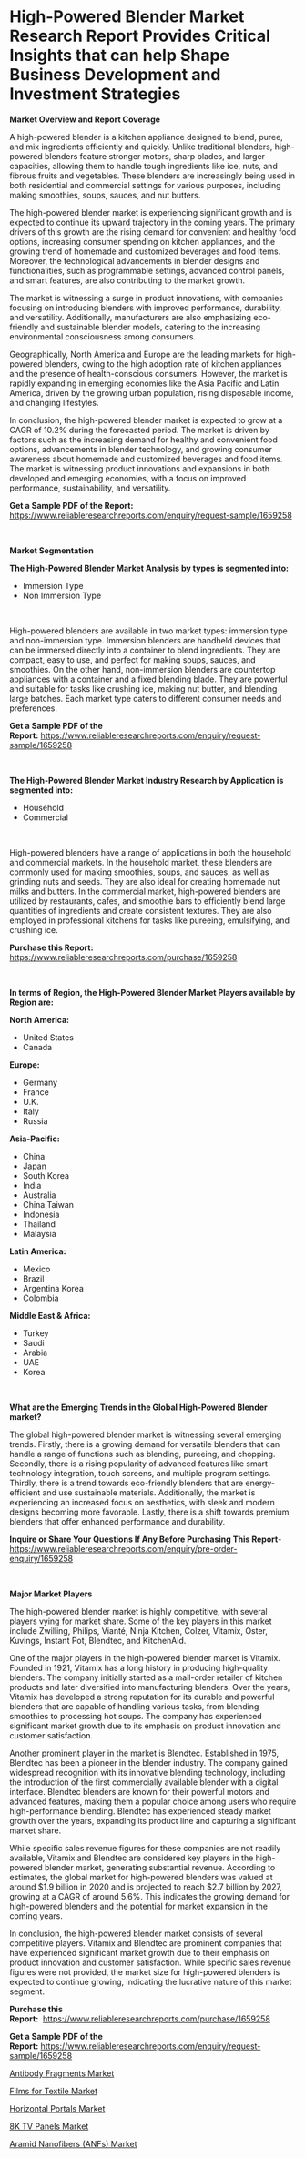 <p><h1>High-Powered Blender Market Research Report Provides Critical Insights that can help Shape Business Development and Investment Strategies</h1></p><p><strong>Market Overview and Report Coverage</strong></p>
<p><p>A high-powered blender is a kitchen appliance designed to blend, puree, and mix ingredients efficiently and quickly. Unlike traditional blenders, high-powered blenders feature stronger motors, sharp blades, and larger capacities, allowing them to handle tough ingredients like ice, nuts, and fibrous fruits and vegetables. These blenders are increasingly being used in both residential and commercial settings for various purposes, including making smoothies, soups, sauces, and nut butters.</p><p>The high-powered blender market is experiencing significant growth and is expected to continue its upward trajectory in the coming years. The primary drivers of this growth are the rising demand for convenient and healthy food options, increasing consumer spending on kitchen appliances, and the growing trend of homemade and customized beverages and food items. Moreover, the technological advancements in blender designs and functionalities, such as programmable settings, advanced control panels, and smart features, are also contributing to the market growth.</p><p>The market is witnessing a surge in product innovations, with companies focusing on introducing blenders with improved performance, durability, and versatility. Additionally, manufacturers are also emphasizing eco-friendly and sustainable blender models, catering to the increasing environmental consciousness among consumers.</p><p>Geographically, North America and Europe are the leading markets for high-powered blenders, owing to the high adoption rate of kitchen appliances and the presence of health-conscious consumers. However, the market is rapidly expanding in emerging economies like the Asia Pacific and Latin America, driven by the growing urban population, rising disposable income, and changing lifestyles.</p><p>In conclusion, the high-powered blender market is expected to grow at a CAGR of 10.2% during the forecasted period. The market is driven by factors such as the increasing demand for healthy and convenient food options, advancements in blender technology, and growing consumer awareness about homemade and customized beverages and food items. The market is witnessing product innovations and expansions in both developed and emerging economies, with a focus on improved performance, sustainability, and versatility.</p></p>
<p><strong>Get a Sample PDF of the Report:</strong> <a href="https://www.reliableresearchreports.com/enquiry/request-sample/1659258">https://www.reliableresearchreports.com/enquiry/request-sample/1659258</a></p>
<p>&nbsp;</p>
<p><strong>Market Segmentation</strong></p>
<p><strong>The High-Powered Blender Market Analysis by types is segmented into:</strong></p>
<p><ul><li>Immersion Type</li><li>Non Immersion Type</li></ul></p>
<p>&nbsp;</p>
<p><p>High-powered blenders are available in two market types: immersion type and non-immersion type. Immersion blenders are handheld devices that can be immersed directly into a container to blend ingredients. They are compact, easy to use, and perfect for making soups, sauces, and smoothies. On the other hand, non-immersion blenders are countertop appliances with a container and a fixed blending blade. They are powerful and suitable for tasks like crushing ice, making nut butter, and blending large batches. Each market type caters to different consumer needs and preferences.</p></p>
<p><strong>Get a Sample PDF of the Report:</strong>&nbsp;<a href="https://www.reliableresearchreports.com/enquiry/request-sample/1659258">https://www.reliableresearchreports.com/enquiry/request-sample/1659258</a></p>
<p>&nbsp;</p>
<p><strong>The High-Powered Blender Market Industry Research by Application is segmented into:</strong></p>
<p><ul><li>Household</li><li>Commercial</li></ul></p>
<p>&nbsp;</p>
<p><p>High-powered blenders have a range of applications in both the household and commercial markets. In the household market, these blenders are commonly used for making smoothies, soups, and sauces, as well as grinding nuts and seeds. They are also ideal for creating homemade nut milks and butters. In the commercial market, high-powered blenders are utilized by restaurants, cafes, and smoothie bars to efficiently blend large quantities of ingredients and create consistent textures. They are also employed in professional kitchens for tasks like pureeing, emulsifying, and crushing ice.</p></p>
<p><strong>Purchase this Report:</strong>&nbsp; <a href="https://www.reliableresearchreports.com/purchase/1659258">https://www.reliableresearchreports.com/purchase/1659258</a></p>
<p>&nbsp;</p>
<p><strong>In terms of Region, the High-Powered Blender Market Players available by Region are:</strong></p>
<p>
    <p> <strong> North America: </strong>
        <ul>
            <li>United States</li>
            <li>Canada</li>
        </ul>
        </p> 
    <p> <strong> Europe: </strong>
        <ul>
            <li>Germany</li>
            <li>France</li>
            <li>U.K.</li>
            <li>Italy</li>
            <li>Russia</li>
        </ul>
        </p> 
    <p> <strong> Asia-Pacific: </strong>
        <ul>
            <li>China</li>
            <li>Japan</li>
            <li>South Korea</li>
            <li>India</li>
            <li>Australia</li>
            <li>China Taiwan</li>
            <li>Indonesia</li>
            <li>Thailand</li>
            <li>Malaysia</li>
        </ul>
        </p> 
    <p> <strong> Latin America: </strong>
        <ul>
            <li>Mexico</li>
            <li>Brazil</li>
            <li>Argentina Korea</li>
            <li>Colombia</li>
        </ul>
        </p> 
    <p> <strong> Middle East & Africa: </strong>
        <ul>
            <li>Turkey</li>
            <li>Saudi</li>
            <li>Arabia</li>
            <li>UAE</li>
            <li>Korea</li>
        </ul>
    </p>
    </p>
<p>&nbsp;</p>
<p><strong>What are the Emerging Trends in the Global High-Powered Blender market?</strong></p>
<p><p>The global high-powered blender market is witnessing several emerging trends. Firstly, there is a growing demand for versatile blenders that can handle a range of functions such as blending, pureeing, and chopping. Secondly, there is a rising popularity of advanced features like smart technology integration, touch screens, and multiple program settings. Thirdly, there is a trend towards eco-friendly blenders that are energy-efficient and use sustainable materials. Additionally, the market is experiencing an increased focus on aesthetics, with sleek and modern designs becoming more favorable. Lastly, there is a shift towards premium blenders that offer enhanced performance and durability.</p></p>
<p><strong>Inquire or Share Your Questions If Any Before Purchasing This Report</strong>- <a href="https://www.reliableresearchreports.com/enquiry/pre-order-enquiry/1659258">https://www.reliableresearchreports.com/enquiry/pre-order-enquiry/1659258</a></p>
<p>&nbsp;</p>
<p><strong>Major Market Players</strong></p>
<p><p>The high-powered blender market is highly competitive, with several players vying for market share. Some of the key players in this market include Zwilling, Philips, Vianté, Ninja Kitchen, Colzer, Vitamix, Oster, Kuvings, Instant Pot, Blendtec, and KitchenAid. </p><p>One of the major players in the high-powered blender market is Vitamix. Founded in 1921, Vitamix has a long history in producing high-quality blenders. The company initially started as a mail-order retailer of kitchen products and later diversified into manufacturing blenders. Over the years, Vitamix has developed a strong reputation for its durable and powerful blenders that are capable of handling various tasks, from blending smoothies to processing hot soups. The company has experienced significant market growth due to its emphasis on product innovation and customer satisfaction. </p><p>Another prominent player in the market is Blendtec. Established in 1975, Blendtec has been a pioneer in the blender industry. The company gained widespread recognition with its innovative blending technology, including the introduction of the first commercially available blender with a digital interface. Blendtec blenders are known for their powerful motors and advanced features, making them a popular choice among users who require high-performance blending. Blendtec has experienced steady market growth over the years, expanding its product line and capturing a significant market share.</p><p>While specific sales revenue figures for these companies are not readily available, Vitamix and Blendtec are considered key players in the high-powered blender market, generating substantial revenue. According to estimates, the global market for high-powered blenders was valued at around $1.9 billion in 2020 and is projected to reach $2.7 billion by 2027, growing at a CAGR of around 5.6%. This indicates the growing demand for high-powered blenders and the potential for market expansion in the coming years.</p><p>In conclusion, the high-powered blender market consists of several competitive players. Vitamix and Blendtec are prominent companies that have experienced significant market growth due to their emphasis on product innovation and customer satisfaction. While specific sales revenue figures were not provided, the market size for high-powered blenders is expected to continue growing, indicating the lucrative nature of this market segment.</p></p>
<p><strong>Purchase this Report:</strong>&nbsp;&nbsp;<a href="https://www.reliableresearchreports.com/purchase/1659258">https://www.reliableresearchreports.com/purchase/1659258</a></p>
<p></p>
<p><strong>Get a Sample PDF of the Report:</strong>&nbsp;<a href="https://www.reliableresearchreports.com/enquiry/request-sample/1659258">https://www.reliableresearchreports.com/enquiry/request-sample/1659258</a></p>
<p><p><a href="https://medium.com/@maryg156987/antibody-fragments-market-furnishes-information-on-market-share-market-trends-and-market-growth-63a242fcfd2f">Antibody Fragments Market</a></p><p><a href="https://www.linkedin.com/pulse/films-textile-market-research-report-unlocks-analysis/">Films for Textile Market</a></p><p><a href="https://medium.com/@smithazim89098/horizontal-portals-market-insights-into-market-cagr-market-trends-and-growth-strategies-1c24f7f42ae1">Horizontal Portals Market</a></p><p><a href="https://www.linkedin.com/pulse/8k-tv-panels-market-research-report-unlocks-analysis-financial/">8K TV Panels Market</a></p><p><a href="https://github.com/PeterParrish5/Market-Research-Report-List-1/blob/main/aramid-nanofibers-anfs-market.md">Aramid Nanofibers (ANFs) Market</a></p></p>